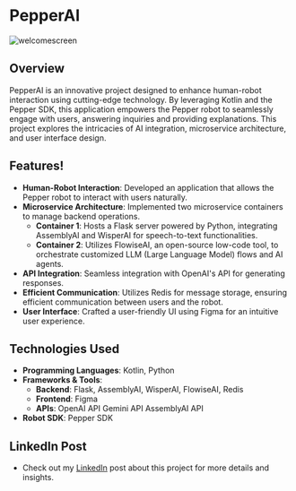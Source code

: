 # PepperAI
![welcomescreen](https://github.com/joseph-el/PepperAi/assets/80905157/68b79234-15a1-41e9-abaa-9cf505211a44)


## Overview

PepperAI is an innovative project designed to enhance human-robot interaction using cutting-edge technology. By leveraging Kotlin and the Pepper SDK, this application empowers the Pepper robot to seamlessly engage with users, answering inquiries and providing explanations. This project explores the intricacies of AI integration, microservice architecture, and user interface design.

## Features!


- **Human-Robot Interaction**: Developed an application that allows the Pepper robot to interact with users naturally.
- **Microservice Architecture**: Implemented two microservice containers to manage backend operations.
  - **Container 1**: Hosts a Flask server powered by Python, integrating AssemblyAI and WisperAI for speech-to-text functionalities.
  - **Container 2**: Utilizes FlowiseAI, an open-source low-code tool, to orchestrate customized LLM (Large Language Model) flows and AI agents.
- **API Integration**: Seamless integration with OpenAI's API for generating responses.
- **Efficient Communication**: Utilizes Redis for message storage, ensuring efficient communication between users and the robot.
- **User Interface**: Crafted a user-friendly UI using Figma for an intuitive user experience.

## Technologies Used

- **Programming Languages**: Kotlin, Python
- **Frameworks & Tools**:
  - **Backend**: Flask, AssemblyAI, WisperAI, FlowiseAI, Redis
  - **Frontend**: Figma
  - **APIs**: OpenAI API Gemini API  AssemblyAI API
- **Robot SDK**: Pepper SDK
## LinkedIn Post
 - Check out my [LinkedIn](https://www.linkedin.com/posts/youssef-el-idrissi-85a299273_im-excited-to-share-my-latest-project-where-activity-7191817490958594049--kom?utm_source=share&utm_medium=member_desktop) post about this project for more details and insights.
